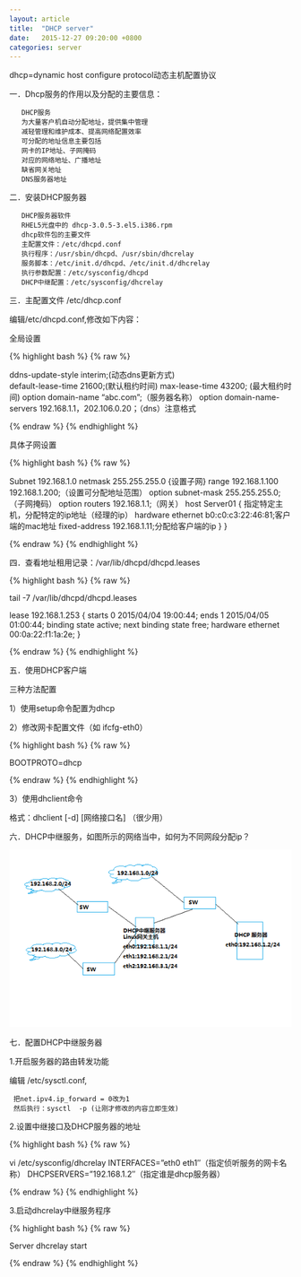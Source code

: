 ```yaml
---
layout: article
title:  "DHCP server"
date:   2015-12-27 09:20:00 +0800
categories: server
---
```



dhcp=dynamic host configure  protocol动态主机配置协议

一．Dhcp服务的作用以及分配的主要信息：

       DHCP服务
       为大量客户机自动分配地址，提供集中管理
       减轻管理和维护成本、提高网络配置效率
       可分配的地址信息主要包括
       网卡的IP地址、子网掩码
       对应的网络地址、广播地址
       缺省网关地址
       DNS服务器地址

二．安装DHCP服务器

       DHCP服务器软件
       RHEL5光盘中的 dhcp-3.0.5-3.el5.i386.rpm
       dhcp软件包的主要文件
       主配置文件：/etc/dhcpd.conf
       执行程序：/usr/sbin/dhcpd、/usr/sbin/dhcrelay
       服务脚本：/etc/init.d/dhcpd、/etc/init.d/dhcrelay
       执行参数配置：/etc/sysconfig/dhcpd
       DHCP中继配置：/etc/sysconfig/dhcrelay

三．主配置文件 /etc/dhcp.conf

编辑/etc/dhcpd.conf,修改如下内容：

全局设置 

{% highlight bash %}
{% raw %}

ddns-update-style    interim;(动态dns更新方式)  
default-lease-time 21600;(默认租约时间)
max-lease-time 43200; (最大租约时间)
option domain-name              “abc.com”;（服务器名称）
option domain-name-servers 192.168.1.1，202.106.0.20；（dns）注意格式

{% endraw %}
{% endhighlight %}

具体子网设置

{% highlight bash %}
{% raw %}

Subnet   192.168.1.0   netmask 255.255.255.0 {设置子网}
        range       192.168.1.100 192.168.1.200;（设置可分配地址范围）
        option subnet-mask              255.255.255.0;（子网掩码）
        option routers                  192.168.1.1;（网关）
   host Server01 {       指定特定主机，分配特定的ip地址（经理的ip）
        hardware ethernet b0:c0:c3:22:46:81;客户端的mac地址
        fixed-address 192.168.1.11;分配给客户端的ip
   }
}

{% endraw %}
{% endhighlight %}

四．查看地址租用记录：/var/lib/dhcpd/dhcpd.leases

{% highlight bash %}
{% raw %}

tail -7 /var/lib/dhcpd/dhcpd.leases

lease 192.168.1.253 {
    starts 0 2015/04/04 19:00:44;
    ends 1 2015/04/05 01:00:44;
    binding state active;
    next binding state free;
    hardware ethernet 00:0a:22:f1:1a:2e;
}

{% endraw %}
{% endhighlight %}

五．使用DHCP客户端

三种方法配置

1）使用setup命令配置为dhcp

2）修改网卡配置文件（如 ifcfg-eth0）

{% highlight bash %}
{% raw %}

BOOTPROTO=dhcp

{% endraw %}
{% endhighlight %}

3）使用dhclient命令

格式：dhclient  [-d]  [网络接口名]   （很少用）

六．DHCP中继服务，如图所示的网络当中，如何为不同网段分配ip？

![dhcp](/images/server/dhcp.jpg)

七．配置DHCP中继服务器

1.开启服务器的路由转发功能

编辑  /etc/sysctl.conf,

     把net.ipv4.ip_forward = 0改为1
     然后执行：sysctl  -p (让刚才修改的内容立即生效)

2.设置中继接口及DHCP服务器的地址

{% highlight bash %}
{% raw %}

vi /etc/sysconfig/dhcrelay
INTERFACES=”eth0 eth1″（指定侦听服务的网卡名称）
DHCPSERVERS=”192.168.1.2″（指定谁是dhcp服务器）

{% endraw %}
{% endhighlight %}

3.启动dhcrelay中继服务程序

{% highlight bash %}
{% raw %}

Server  dhcrelay   start

{% endraw %}
{% endhighlight %}
